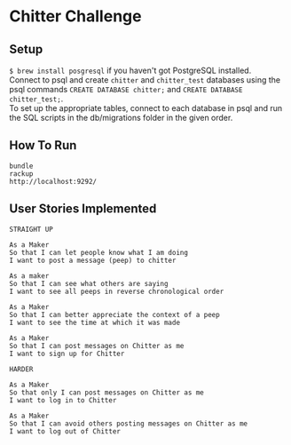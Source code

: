 Chitter Challenge
=================

## Setup
`$ brew install posgresql` if you haven't got PostgreSQL installed.  
Connect to psql and create `chitter` and `chitter_test` databases using the psql commands `CREATE DATABASE chitter;` and `CREATE DATABASE chitter_test;`.   
To set up the appropriate tables, connect to each database in psql and run the SQL scripts in the db/migrations folder in the given order.  

## How To Run
`bundle`  
`rackup`  
`http://localhost:9292/`  

## User Stories Implemented
```
STRAIGHT UP

As a Maker
So that I can let people know what I am doing  
I want to post a message (peep) to chitter

As a maker
So that I can see what others are saying  
I want to see all peeps in reverse chronological order

As a Maker
So that I can better appreciate the context of a peep
I want to see the time at which it was made

As a Maker
So that I can post messages on Chitter as me
I want to sign up for Chitter

HARDER

As a Maker
So that only I can post messages on Chitter as me
I want to log in to Chitter

As a Maker
So that I can avoid others posting messages on Chitter as me
I want to log out of Chitter
```
